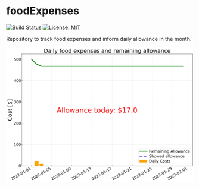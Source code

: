 # foodExpenses
[![Build Status](https://app.travis-ci.com/anchal-physics/foodExpenses.svg?branch=main)](https://travis-ci.com/anchal-physics/foodExpenses)
[![License: MIT](https://img.shields.io/badge/License-MIT-yellow.svg)](https://opensource.org/licenses/MIT)

Repository to track food expenses and inform daily allowance in the month.

![DailyCostsAndParameters](https://github.com/anchal-physics/foodExpenses/blob/gh-pages/DailyCostsAndParameters.png)
